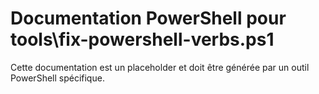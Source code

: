 # Documentation PowerShell pour tools\fix-powershell-verbs.ps1

Cette documentation est un placeholder et doit être générée par un outil PowerShell spécifique.
